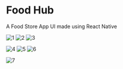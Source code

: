 # Food Hub

A Food Store App UI made using React Native

![1](https://user-images.githubusercontent.com/102714819/202761313-1d2befbe-4335-4dcd-82c5-504ec395b8af.png) ![2](https://user-images.githubusercontent.com/102714819/202761320-957add5c-0fba-4815-8b0e-f883020fd5bc.png) ![3](https://user-images.githubusercontent.com/102714819/202761332-9eb378fc-47eb-4a57-8a8c-7cd96e2d0f7a.png)

![4](https://user-images.githubusercontent.com/102714819/202829977-9207e717-2a82-40a3-b173-e86a531400f3.png) ![5](https://user-images.githubusercontent.com/102714819/202862371-38ff6372-fef0-4c4b-bdd4-b48cde87bc4f.png) ![6](https://user-images.githubusercontent.com/102714819/202863066-4fea6bb7-1485-4e33-ba3c-5c67cc77bc50.png)

![7](https://user-images.githubusercontent.com/102714819/202864116-954f9e79-8b17-4d95-b805-d0d130f355ee.png)
